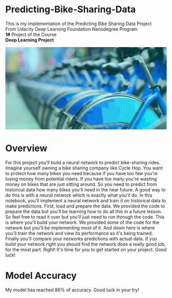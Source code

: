 # Predicting-Bike-Sharing-Data
This is my implementation of the Predicting Bike Sharing Data Project<br/>
From Udacity Deep Learning Foundation Nanodegree Program<br/>
**1#** Project of the Course<br/>
**Deep Learning Project**

![jpg](imgs/img1.jpg)

# Overview
For this project you'll build a
neural network to predict bike-sharing
rides. Imagine yourself owning a bike sharing
company like Cycle Hop. You want to
protect how many bikes you need because
if you have too few you're losing money
from potential riders. If you have too
many you're wasting money on bikes that
are just sitting around. So you need to
predict from historical data how many
bikes you'll need in the near future. A
good way to do this is with a neural
network which is exactly what you'll do.
In this notebook, you'll implement a
neural network and train it on
historical data to make predictions.
First, load and prepare the data. We
provided the code to prepare the data
but you'll be learning how to do all
this in a future lesson. So feel free to
read it over but you'll just need to run
through the code.
This is where you'll build your network.
We provided some of the code for the
network but you'll be implementing most
of it. And down here is where you'll
train the network and view its
performance as it's being trained.
Finally you'll compare your networks
predictions with actual data. If you
build your network right you should find
the network does a really good job, for
the most part. Right! It's time for you to get
started on your project.
Good luck!

# Model Accuracy
My model has reached 86% of accuracy. Good luck in your try!
